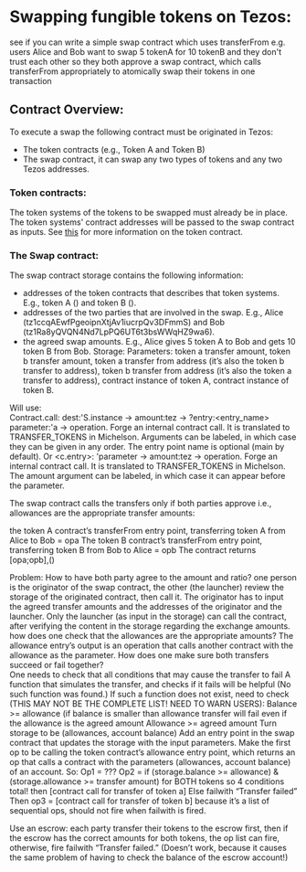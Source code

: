 # Swapping fungible tokens on Tezos:

see if you can write a simple swap contract which uses transferFrom
e.g. users Alice and Bob want to swap 5 tokenA for 10 tokenB
and they don't trust each other
so they both approve a swap contract, which calls transferFrom appropriately to atomically swap their tokens in one transaction

## Contract Overview:

To execute a swap the following contract must be originated in Tezos:
- The token contracts (e.g., Token A and Token B)
- The swap contract, it can swap any two types of tokens and any two Tezos addresses.

### Token contracts:

The token systems of the tokens to be swapped must already be in place.  The token systems' contract addresses will be passed to the swap contract as inputs.  See [this](https://github.com/cryptiumlabs/smarter-contracts/blob/master/liquidity/token/README.md) for more information on the token contract.

### The Swap contract:
 
The swap contract storage contains the following information:
- addresses of the token contracts that describes that token systems.  E.g., token A () and token B ().
- addresses of the two parties that are involved in the swap. E.g., Alice (tz1ccqAEwfPgeoipnXtjAv1iucrpQv3DFmmS) and Bob (tz1Ra8yQVQN4Nd7LpPQ6UT6t3bsWWqHZ9wa6).
- the agreed swap amounts. E.g., Alice gives 5 token A to Bob and gets 10 token B from Bob.
Storage: 
Parameters: 
token a transfer amount, 
token b transfer amount,
token a transfer from address (it’s also the token b transfer to address), 
token b transfer from address (it’s also the token a transfer to address),
contract instance of token A, 
contract instance of token B.

Will use:  
Contract.call: dest:'S.instance -> amount:tez -> ?entry:<entry_name> parameter:'a -> operation. Forge an internal contract call. It is translated to TRANSFER_TOKENS in Michelson. Arguments can be labeled, in which case they can be given in any order. The entry point name is optional (main by default). Or
<c.entry>: 'parameter -> amount:tez -> operation. Forge an internal contract call. It is translated to TRANSFER_TOKENS in Michelson. The amount argument can be labeled, in which case it can appear before the parameter.

The swap contract calls the transfers only if both parties approve i.e., allowances are the appropriate transfer amounts:

the token A contract’s transferFrom entry point, transferring token A from Alice to Bob = opa
The token B contract’s transferFrom entry point, transferring token B from Bob to Alice = opb
The contract returns [opa;opb],()

Problem: 
How to have both party agree to the amount and ratio?  one person is the originator of the swap contract, the other (the launcher) review the storage of the originated contract, then call it.  The originator has to input the agreed transfer amounts and the addresses of the originator and the launcher.  Only the launcher (as input in the storage) can call the contract, after verifying the content in the storage regarding the exchange amounts.
how does one check that the allowances are the appropriate amounts?  The allowance entry’s output is an operation that calls another contract with the allowance as the parameter.
How does one make sure both transfers succeed or fail together?  
One needs to check that all conditions that may cause the transfer to fail
A function that simulates the transfer, and checks if it fails will be helpful (No such function was found.)
If such a function does not exist, need to check (THIS MAY NOT BE THE COMPLETE LIST!  NEED TO WARN USERS):
Balance >= allowance (if balance is smaller than allowance transfer will fail even if the allowance is the agreed amount
Allowance >= agreed amount
Turn storage to be (allowances, account balance)
Add an entry point in the swap contract that updates the storage with the input parameters.  Make the first op to be calling the token contract’s allowance entry point, which returns an op that calls a contract with the parameters (allowances, account balance) of an account.  So:
Op1 = ???
Op2 = if (storage.balance >= allowance) & (storage.allowance >= transfer amount) for BOTH tokens so 4 conditions total!
then [contract call for transfer of token a]
Else failwith “Transfer failed” 
Then op3 = [contract call for transfer of token b] because it’s a list of sequential ops, should not fire when failwith is fired.
                
Use an escrow: each party transfer their tokens to the escrow first, then if the escrow has the correct amounts for both tokens, the op list can fire, otherwise, fire failwith “Transfer failed.” (Doesn’t work, because it causes the same problem of having to check the balance of the escrow account!)



